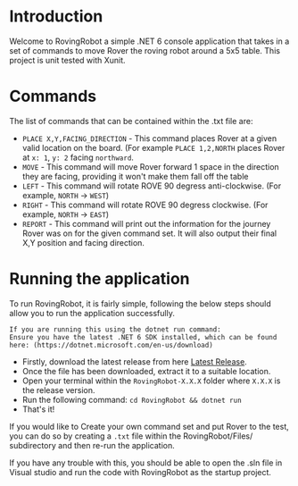 # Introduction
Welcome to RovingRobot a simple .NET 6 console application that takes in a set of commands to move Rover the roving robot around a 5x5 table.
This project is unit tested with Xunit.

# Commands 
The list of commands that can be contained within the .txt file are:
- `PLACE X,Y,FACING_DIRECTION` - This command places Rover at a given valid location on the board. (For example `PLACE 1,2,NORTH` places Rover at `x: 1`, `y: 2` facing `northward`.
- `MOVE` - This command will move Rover forward 1 space in the direction they are facing, providing it won't make them fall off the table
- `LEFT` - This command will rotate ROVE 90 degress anti-clockwise. (For example, `NORTH` -> `WEST`)
- `RIGHT` - This command will rotate ROVE 90 degress clockwise. (For example, `NORTH` -> `EAST`)
- `REPORT` - This command will print out the information for the journey Rover was on for the given command set. It will also output their final X,Y position and facing direction.

# Running the application
To run RovingRobot, it is fairly simple, following the below steps should allow you to run the application successfully. 
```
If you are running this using the dotnet run command:
Ensure you have the latest .NET 6 SDK installed, which can be found here: (https://dotnet.microsoft.com/en-us/download)
```
* Firstly, download the latest release from here [Latest Release](https://github.com/David-Mimnagh/RovingRobot/releases/latest).
* Once the file has been downloaded, extract it to a suitable location.
* Open your terminal within the `RovingRobot-X.X.X` folder where `X.X.X` is the release version. 
* Run the following command: `cd RovingRobot && dotnet run`
* That's it!

If you would like to Create your own command set and put Rover to the test, you can do so by creating a `.txt` file within the RovingRobot/Files/ subdirectory and then re-run the application.

If you have any trouble with this, you should be able to open the .sln file in Visual studio and run the code with RovingRobot as the startup project.
